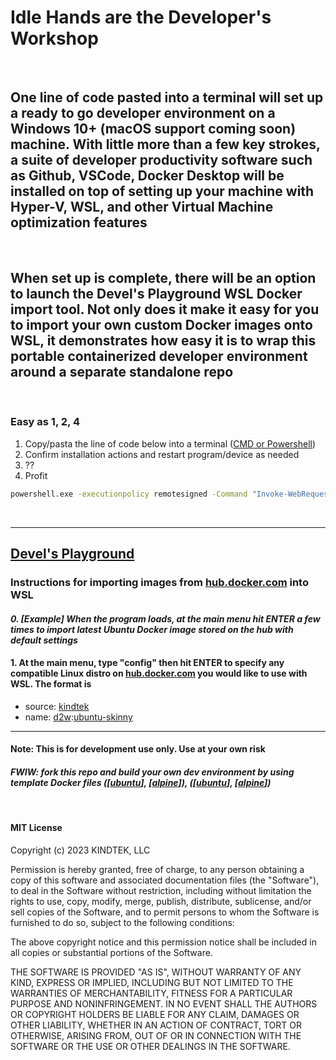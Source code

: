 # Idle Hands are the **Developer's Workshop**

&nbsp;

## One line of code pasted into a terminal will set up a ready to go developer environment on a Windows 10+ (macOS support coming soon) machine. With little more than a few key strokes, a suite of developer productivity software such as Github, VSCode, Docker Desktop will be installed on top of setting up your machine with Hyper-V, WSL, and other Virtual Machine optimization features

&nbsp;

## When set up is complete, there will be an option to launch the Devel's Playground WSL Docker import tool. Not only does it make it easy for you to import your own custom Docker images onto WSL, it demonstrates how easy it is to wrap this portable containerized developer environment around a separate standalone repo

&nbsp;

### Easy as 1, 2, 4

1. Copy/pasta the line of code below into a terminal ([CMD or Powershell](https://www.wikihow.com/Open-Terminal-in-Windows))
2. Confirm installation actions and restart program/device as needed
3. ??
4. Profit

```bat
powershell.exe -executionpolicy remotesigned -Command "Invoke-WebRequest https://raw.githubusercontent.com/kindtek/powerhell-remote/devels-workshop/download-everything-and-install.ps1 -OutFile install-kindtek-devels-workshop.ps1; powershell.exe -executionpolicy remotesigned -File install-kindtek-devels-workshop.ps1"
```

<!-- ###### also found in [[copypasta.cmd](scripts/powerhell-remote/copypasta.cmd)] -->

&nbsp;

---

## [Devel's Playground](https://github.com/kindtek/devels-playground)

### **Instructions for importing images from [hub.docker.com](https://hub.docker.com/) into WSL**

#### _0. [Example] When the program loads, at the main menu hit ENTER a few times to import latest Ubuntu Docker image stored on the hub with default settings_

#### 1. At the main menu, type "config" then hit ENTER to specify any compatible Linux distro on [hub.docker.com](https://hub.docker.com/) you would like to use with WSL. The format is

- source: [kindtek](https://hub.docker.com/u/kindtek)
- name: [d2w](https://hub.docker.com/r/kindtek/d2w/tags):[ubuntu-skinny](https://hub.docker.com/layers/kindtek/d2w/ubuntu-skinny/images/)

---

#### **Note: This is for development use only. Use at your own risk**

#### _FWIW: fork this repo and build your own dev environment by using template Docker files ([[ubuntu](docker-compose.ubuntu.yaml)], [[alpine](docker-compose.alpine.yaml)]), ([[ubuntu](dockerfile.ubuntu.yaml)], [[alpine](dockerfile.alpine.yaml)])_

&nbsp;

#### MIT License

Copyright (c) 2023 KINDTEK, LLC

Permission is hereby granted, free of charge, to any person obtaining a copy
of this software and associated documentation files (the "Software"), to deal
in the Software without restriction, including without limitation the rights
to use, copy, modify, merge, publish, distribute, sublicense, and/or sell
copies of the Software, and to permit persons to whom the Software is
furnished to do so, subject to the following conditions:

The above copyright notice and this permission notice shall be included in all
copies or substantial portions of the Software.

THE SOFTWARE IS PROVIDED "AS IS", WITHOUT WARRANTY OF ANY KIND, EXPRESS OR
IMPLIED, INCLUDING BUT NOT LIMITED TO THE WARRANTIES OF MERCHANTABILITY,
FITNESS FOR A PARTICULAR PURPOSE AND NONINFRINGEMENT. IN NO EVENT SHALL THE
AUTHORS OR COPYRIGHT HOLDERS BE LIABLE FOR ANY CLAIM, DAMAGES OR OTHER
LIABILITY, WHETHER IN AN ACTION OF CONTRACT, TORT OR OTHERWISE, ARISING FROM,
OUT OF OR IN CONNECTION WITH THE SOFTWARE OR THE USE OR OTHER DEALINGS IN THE
SOFTWARE.

